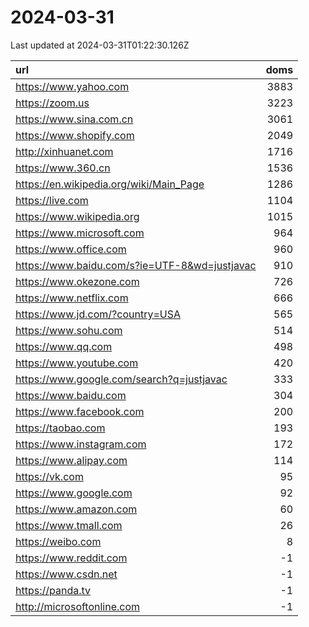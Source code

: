 # 2024-03-31

<!-- BEGIN -->
Last updated at 2024-03-31T01:22:30.126Z

url | doms
:- | -:
https://www.yahoo.com | 3883
https://zoom.us | 3223
https://www.sina.com.cn | 3061
https://www.shopify.com | 2049
http://xinhuanet.com | 1716
https://www.360.cn | 1536
https://en.wikipedia.org/wiki/Main_Page | 1286
https://live.com | 1104
https://www.wikipedia.org | 1015
https://www.microsoft.com | 964
https://www.office.com | 960
https://www.baidu.com/s?ie=UTF-8&wd=justjavac | 910
https://www.okezone.com | 726
https://www.netflix.com | 666
https://www.jd.com/?country=USA | 565
https://www.sohu.com | 514
https://www.qq.com | 498
https://www.youtube.com | 420
https://www.google.com/search?q=justjavac | 333
https://www.baidu.com | 304
https://www.facebook.com | 200
https://taobao.com | 193
https://www.instagram.com | 172
https://www.alipay.com | 114
https://vk.com | 95
https://www.google.com | 92
https://www.amazon.com | 60
https://www.tmall.com | 26
https://weibo.com | 8
https://www.reddit.com | -1
https://www.csdn.net | -1
https://panda.tv | -1
http://microsoftonline.com | -1
<!-- END -->
